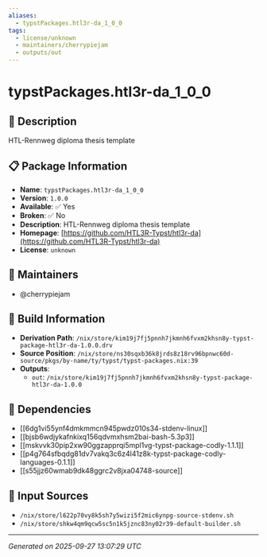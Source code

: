 ```yaml
---
aliases:
  - typstPackages.htl3r-da_1_0_0
tags:
  - license/unknown
  - maintainers/cherrypiejam
  - outputs/out
---
```


# typstPackages.htl3r-da_1_0_0

## 📝 Description

HTL-Rennweg diploma thesis template

## 📋 Package Information

- **Name**: `typstPackages.htl3r-da_1_0_0`
- **Version**: `1.0.0`
- **Available**: ✅ Yes
- **Broken**: ✅ No
- **Description**: HTL-Rennweg diploma thesis template
- **Homepage**: [https://github.com/HTL3R-Typst/htl3r-da](https://github.com/HTL3R-Typst/htl3r-da)
- **License**: `unknown`
## 👥 Maintainers

- @cherrypiejam


## 🔧 Build Information

- **Derivation Path**: `/nix/store/kim19j7fj5pnnh7jkmnh6fvxm2khsn8y-typst-package-htl3r-da-1.0.0.drv`
- **Source Position**: `/nix/store/ns30sqxb36k8jrds8z18rv96bpnwc60d-source/pkgs/by-name/ty/typst/typst-packages.nix:39`
- **Outputs**:
  - `out`:  `/nix/store/kim19j7fj5pnnh7jkmnh6fvxm2khsn8y-typst-package-htl3r-da-1.0.0`

## 🔗 Dependencies

- [[6dg1vi55ynf4dmkmmcn945pwdz010s34-stdenv-linux]]
- [[bjsb6wdjykafnkixq156qdvmxhsm2bai-bash-5.3p3]]
- [[mskvvk30pip2xw90ggzapprqi5mpl1vg-typst-package-codly-1.1.1]]
- [[p4g764sfbqdg81dv7vakq3c6z4l41z8k-typst-package-codly-languages-0.1.1]]
- [[s55jjz60wmab9dk48ggrc2v8jxa04748-source]]

## 📁 Input Sources

- `/nix/store/l622p70vy8k5sh7y5wizi5f2mic6ynpg-source-stdenv.sh`
- `/nix/store/shkw4qm9qcw5sc5n1k5jznc83ny02r39-default-builder.sh`

---
*Generated on 2025-09-27 13:07:29 UTC*
